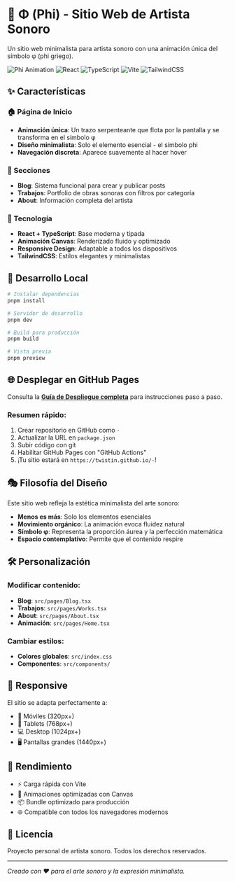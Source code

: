 # 🎵 Φ (Phi) - Sitio Web de Artista Sonoro

Un sitio web minimalista para artista sonoro con una animación única del símbolo φ (phi griego).

![Phi Animation](https://img.shields.io/badge/Animación-Φ%20Serpenteante-gold)
![React](https://img.shields.io/badge/React-18.3.1-blue)
![TypeScript](https://img.shields.io/badge/TypeScript-5.6.2-blue)
![Vite](https://img.shields.io/badge/Vite-6.0.1-purple)
![TailwindCSS](https://img.shields.io/badge/TailwindCSS-3.4.16-cyan)

## ✨ Características

### 🏠 Página de Inicio
- **Animación única**: Un trazo serpenteante que flota por la pantalla y se transforma en el símbolo φ
- **Diseño minimalista**: Solo el elemento esencial - el símbolo phi
- **Navegación discreta**: Aparece suavemente al hacer hover

### 📝 Secciones
- **Blog**: Sistema funcional para crear y publicar posts
- **Trabajos**: Portfolio de obras sonoras con filtros por categoría
- **About**: Información completa del artista

### 🎨 Tecnología
- **React + TypeScript**: Base moderna y tipada
- **Animación Canvas**: Renderizado fluido y optimizado
- **Responsive Design**: Adaptable a todos los dispositivos
- **TailwindCSS**: Estilos elegantes y minimalistas

## 🚀 Desarrollo Local

```bash
# Instalar dependencias
pnpm install

# Servidor de desarrollo
pnpm dev

# Build para producción
pnpm build

# Vista previa
pnpm preview
```

## 🌐 Desplegar en GitHub Pages

Consulta la [**Guía de Despliegue completa**](./DEPLOY_GITHUB_PAGES.md) para instrucciones paso a paso.

### Resumen rápido:
1. Crear repositorio en GitHub como `-`
2. Actualizar la URL en `package.json`
3. Subir código con git
4. Habilitar GitHub Pages con "GitHub Actions"
5. ¡Tu sitio estará en `https://twistin.github.io/-`!

## 🎭 Filosofía del Diseño

Este sitio web refleja la estética minimalista del arte sonoro:
- **Menos es más**: Solo los elementos esenciales
- **Movimiento orgánico**: La animación evoca fluidez natural
- **Símbolo φ**: Representa la proporción áurea y la perfección matemática
- **Espacio contemplativo**: Permite que el contenido respire

## 🛠️ Personalización

### Modificar contenido:
- **Blog**: `src/pages/Blog.tsx`
- **Trabajos**: `src/pages/Works.tsx` 
- **About**: `src/pages/About.tsx`
- **Animación**: `src/pages/Home.tsx`

### Cambiar estilos:
- **Colores globales**: `src/index.css`
- **Componentes**: `src/components/`

## 📱 Responsive

El sitio se adapta perfectamente a:
- 📱 Móviles (320px+)
- 📱 Tablets (768px+)
- 💻 Desktop (1024px+)
- 🖥️ Pantallas grandes (1440px+)

## 🎯 Rendimiento

- ⚡ Carga rápida con Vite
- 🎨 Animaciones optimizadas con Canvas
- 📦 Bundle optimizado para producción
- 🌐 Compatible con todos los navegadores modernos

## 📄 Licencia

Proyecto personal de artista sonoro. Todos los derechos reservados.

---

*Creado con ❤️ para el arte sonoro y la expresión minimalista.*
